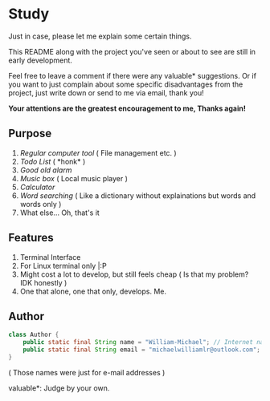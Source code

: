 # Study

Just in case, please let me explain some certain things.

This README along with the project you've seen or about to see are still in early development.

Feel free to leave a comment if there were any valuable* suggestions. Or if you want to just complain about some specific disadvantages from the project, just write down or send to me via email, thank you!

**Your attentions are the greatest encouragement to me, Thanks again!**

## Purpose
1. *Regular computer tool* ( File management etc. )
2. *Todo List* ( \*honk\* )
3. *Good old alarm*
4. *Music box* ( Local music player )
5. *Calculator*
6. *Word searching* ( Like a dictionary without explainations but words and words only )
7. What else... Oh, that's it

## Features
1. Terminal Interface
2. For Linux terminal only |:P
3. Might cost a lot to develop, but still feels cheap ( Is that my problem? IDK honestly )
4. One that alone, one that only, develops. Me.

## Author
```Java
class Author {
    public static final String name = "William-Michael"; // Internet name
    public static final String email = "michaelwilliamlr@outlook.com";
}
```
( Those names were just for e-mail addresses )

valuable*: Judge by your own.
